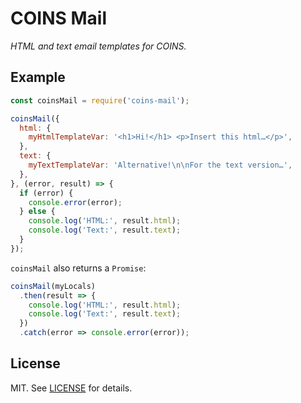 # COINS Mail

_HTML and text email templates for COINS._

## Example

```js
const coinsMail = require('coins-mail');

coinsMail({
  html: {
    myHtmlTemplateVar: '<h1>Hi!</h1> <p>Insert this html…</p>',
  },
  text: {
    myTextTemplateVar: 'Alternative!\n\nFor the text version…',
  },
}, (error, result) => {
  if (error) {
    console.error(error);
  } else {
    console.log('HTML:', result.html);
    console.log('Text:', result.text);
  }
});
```

`coinsMail` also returns a `Promise`:

```js
coinsMail(myLocals)
  .then(result => {
    console.log('HTML:', result.html);
    console.log('Text:', result.text);
  })
  .catch(error => console.error(error));
```

## License

MIT. See [LICENSE](./LICENSE) for details.
